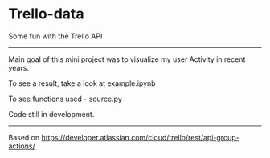 # Trello-data
Some fun with the Trello API

---

Main goal of this mini project was to visualize my user Activity in recent years. 

To see a result, take a look at example.ipynb

To see functions used - source.py

Code still in development. 

---

Based on https://developer.atlassian.com/cloud/trello/rest/api-group-actions/

